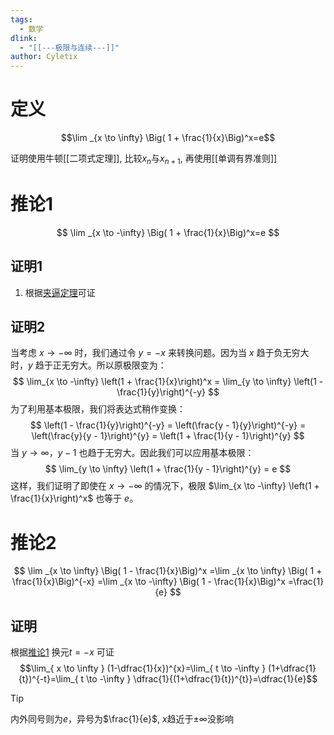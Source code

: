```yaml
---
tags:
  - 数学
dlink:
  - "[[---极限与连续---]]"
author: Cyletix
---
```

# 定义
$$\lim _{x \to \infty} \Big( 1 + \frac{1}{x}\Big)^x=e$$

证明使用牛顿[[二项式定理]], 比较$x_{n}$与$x_{n+1}$, 再使用[[单调有界准则]]

# 推论1
$$
\lim _{x \to -\infty} \Big( 1 + \frac{1}{x}\Big)^x=e
$$
## 证明1
1. 根据[夹逼定理](#夹逼定理)可证
## 证明2
当考虑 $x \to -\infty$ 时，我们通过令 $y = -x$ 来转换问题。因为当 $x$ 趋于负无穷大时，$y$ 趋于正无穷大。所以原极限变为：
$$
\lim_{x \to -\infty} \left(1 + \frac{1}{x}\right)^x = \lim_{y \to \infty} \left(1 - \frac{1}{y}\right)^{-y}
$$
为了利用基本极限，我们将表达式稍作变换：
$$
\left(1 - \frac{1}{y}\right)^{-y} = \left(\frac{y - 1}{y}\right)^{-y} = \left(\frac{y}{y - 1}\right)^{y} = \left(1 + \frac{1}{y - 1}\right)^{y}
$$
当 $y \to \infty$，$y - 1$ 也趋于无穷大。因此我们可以应用基本极限：
$$
\lim_{y \to \infty} \left(1 + \frac{1}{y - 1}\right)^{y} = e
$$
这样，我们证明了即使在 $x \to -\infty$ 的情况下，极限 $\lim_{x \to -\infty} \left(1 + \frac{1}{x}\right)^x$ 也等于 $e$。





# 推论2
$$
\lim _{x \to \infty} \Big( 1 - \frac{1}{x}\Big)^x
=\lim _{x \to \infty} \Big( 1 + \frac{1}{x}\Big)^{-x}
=\lim _{x \to -\infty} \Big( 1 - \frac{1}{x}\Big)^x
=\frac{1}{e}
$$
## 证明
根据[推论1](#推论1) 换元$t=-x$ 可证
$$\lim_{ x \to \infty } (1-\dfrac{1}{x})^{x}=\lim_{ t \to -\infty } (1+\dfrac{1}{t})^{-t}=\lim_{ t \to -\infty } \dfrac{1}{(1+\dfrac{1}{t})^{t}}=\dfrac{1}{e}$$
> [!tip]
>内外同号则为$e$，异号为$\frac{1}{e}$, $x$趋近于$±\infty$没影响



